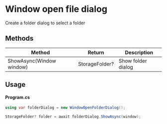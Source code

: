 # Window open file dialog
Create a folder dialog to select a folder

## Methods
| Method | Return | Description |
| -------- | ------ | -------- |
| ShowAsync(Window window) | StorageFolder? | Show folder dialog |

## Usage
#### Program.cs
```cs
using var folderDialog = new WindowOpenFolderDialog();

StorageFolder? folder = await folderDialog.ShowAsync(window);
```
